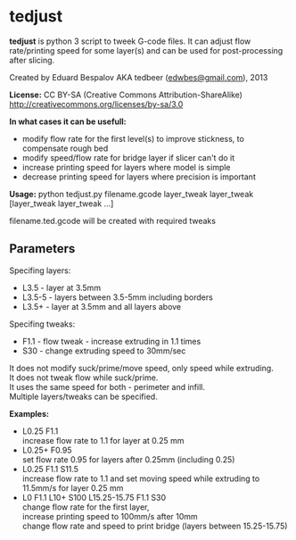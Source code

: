 tedjust
=======

**tedjust** is python 3 script to tweek G-code files. It can adjust flow rate/printing speed for some layer(s) and can be used for post-processing after slicing.

Created by Eduard Bespalov AKA tedbeer (edwbes@gmail.com), 2013

**License:** CC BY-SA (Creative Commons Attribution-ShareAlike)
	http://creativecommons.org/licenses/by-sa/3.0

**In what cases it can be usefull:**
 * modify flow rate for the first level(s) to improve stickness, to compensate rough bed
 * modify speed/flow rate for bridge layer if slicer can't do it
 * increase printing speed for layers where model is simple
 * decrease printing speed for layers where precision is important

**Usage:** python tedjust.py filename.gcode layer_tweak layer_tweak [layer_tweak layer_tweak ...]

filename.ted.gcode will be created with required tweaks

**Parameters**
------------
Specifing layers:
 * L3.5 - layer at 3.5mm
 * L3.5-5 - layers between 3.5-5mm including borders
 * L3.5+ - layer at 3.5mm and all layers above
 
Specifing tweaks:
 * F1.1 - flow tweak - increase extruding in 1.1 times
 * S30 - change extruding speed to 30mm/sec

It does not modify suck/prime/move speed, only speed while extruding.  
It does not tweak flow while suck/prime.  
It uses the same speed for both - perimeter and infill.  
Multiple layers/tweaks can be specified.

**Examples:**
 * L0.25 F1.1  
 	increase flow rate to 1.1 for layer at 0.25 mm
 * L0.25+ F0.95  
	set flow rate 0.95 for layers after 0.25mm (including 0.25)
 * L0.25 F1.1 S11.5  
 	increase flow rate to 1.1 and set moving speed while extruding to 11.5mm/s for layer 0.25 mm
 * L0 F1.1 L10+ S100 L15.25-15.75 F1.1 S30   
	change flow rate for the first layer,  
	increase printing speed to 100mm/s after 10mm  
	change flow rate and speed to print bridge (layers between 15.25-15.75)
